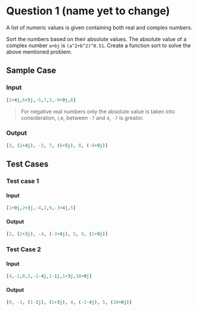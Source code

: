 # Question 1 (name yet to change)

A list of numeric values is given containing both real and complex numbers.

Sort the numbers based on their absolute values. The absolute value of a complex number `a+bj` is `(a^2+b^2)^0.51`. Create a function sort to solve the above mentioned problem.

## Sample Case

### Input

```py
[2+4j,6+5j,-5,7,3,-9+9j,8]
```

> For negative real numbers only the absolute value is taken into consideration, i,e, between `-7` and `4`, `-7` is greator.

### Output

```py
[3, (2+4j), -5, 7, (6+5j), 8, (-9+9j)]
```

## Test Cases

### Test case 1

#### Input

```py
[1+9j,2+3j,-4,2,9,-3+4j,5]
```

#### Output

```py
[2, (2+3j), -4, (-3+4j), 5, 9, (1+9j)]
```

### Test Case 2

#### Input

```py
[4,-1,0,5,-2-4j,1-1j,1+3j,10+0j]
```

#### Output

```py
[0, -1, (1-1j), (1+3j), 4, (-2-4j), 5, (10+0j)]
```
